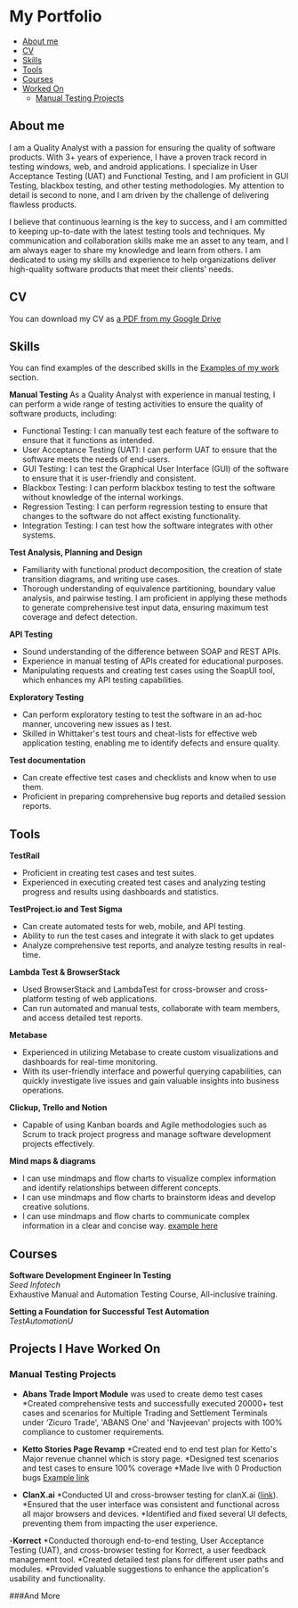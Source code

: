 # My Portfolio
- [About me](#about-me)
- [CV](#cv)
- [Skills](#skills)
- [Tools](#tools)
- [Courses](#courses)
- [ Worked On](#Projects-i-Have-Worked-On)
  * [Manual Testing Projects](#Manual-testing-projects)


## About me
I am a Quality Analyst with a passion for ensuring the quality of software products. With 3+ years of experience, I have a proven track record in testing windows, web, and android applications. I specialize in User Acceptance Testing (UAT) and Functional Testing, and I am proficient in GUI Testing, blackbox testing, and other testing methodologies. My attention to detail is second to none, and I am driven by the challenge of delivering flawless products.

I believe that continuous learning is the key to success, and I am committed to keeping up-to-date with the latest testing tools and techniques. My communication and collaboration skills make me an asset to any team, and I am always eager to share my knowledge and learn from others. I am dedicated to using my skills and experience to help organizations deliver high-quality software products that meet their clients' needs.

## CV
You can download my CV as [a PDF from my Google Drive](https://drive.google.com)


## Skills
You can find examples of the described skills in the [Examples of my work](#examples-of-my-work) section.

__Manual Testing__
As a Quality Analyst with experience in manual testing, I can perform a wide range of testing activities to ensure the quality of software products, including:
  * Functional Testing: I can manually test each feature of the software to ensure that it functions as intended.
  * User Acceptance Testing (UAT): I can perform UAT to ensure that the software meets the needs of end-users.
  * GUI Testing: I can test the Graphical User Interface (GUI) of the software to ensure that it is user-friendly and consistent.
  * Blackbox Testing: I can perform blackbox testing to test the software without knowledge of the internal workings.
  * Regression Testing: I can perform regression testing to ensure that changes to the software do not affect existing functionality.
  * Integration Testing: I can test how the software integrates with other systems.


__Test Analysis, Planning and Design__

  * Familiarity with functional product decomposition, the creation of state transition diagrams, and writing use cases.
  * Thorough understanding of equivalence partitioning, boundary value analysis, and pairwise testing. I am proficient in applying these methods to generate comprehensive test input data, ensuring maximum test coverage and defect detection.

__API Testing__
  * Sound understanding of the difference between SOAP and REST APIs.
  * Experience in manual testing of APIs created for educational purposes.
  * Manipulating requests and creating test cases using the SoapUI tool, which enhances my API testing capabilities.

__Exploratory Testing__
  * Can perform exploratory testing to test the software in an ad-hoc manner, uncovering new issues as I test.
  * Skilled in Whittaker's test tours and cheat-lists for effective web application testing, enabling me to identify defects and ensure quality.

__Test documentation__
  * Can create effective test cases and checklists and know when to use them.
  * Proficient in preparing comprehensive bug reports and detailed session reports.


## Tools

__TestRail__
  * Proficient in creating test cases and test suites.
  * Experienced in executing created test cases and analyzing testing progress and results using dashboards and statistics.

 
__TestProject.io and Test Sigma__
  * Can create automated tests for web, mobile, and API testing.
  * Ability to run the test cases and integrate it with slack to get updates
  * Analyze comprehensive test reports, and analyze testing results in real-time.

__Lambda Test & BrowserStack__
  * Used BrowserStack and LambdaTest for cross-browser and cross-platform testing of web applications.
  * Can run automated and manual tests, collaborate with team members, and access detailed test reports.

__Metabase__

  * Experienced in utilizing Metabase to create custom visualizations and dashboards for real-time monitoring.
  * With its user-friendly interface and powerful querying capabilities, can quickly investigate live issues and gain valuable insights into business operations.
 
 __Clickup, Trello and Notion__
  * Capable of using Kanban boards and Agile methodologies such as Scrum to track project progress and manage software development projects effectively. 

__Mind maps & diagrams__
  * I can use mindmaps and flow charts to visualize complex information and identify relationships between different concepts.
  * I can use mindmaps and flow charts to brainstorm ideas and develop creative solutions.
  * I can use mindmaps and flow charts to communicate complex information in a clear and concise way.
    [example here](https://whimsical.com/sip-flow-chart-cKw24Hs9t9U1XoESQihkK)




## Courses
__Software Development Engineer In Testing__  
*Seed Infotech*  
Exhaustive Manual and Automation Testing Course, All-inclusive training.  

__Setting a Foundation for Successful Test Automation__  
*TestAutomationU*


## Projects I Have Worked On



### Manual Testing Projects
- __Abans Trade Import Module__
 was used to create demo test cases
  *Created comprehensive tests and successfully executed 20000+ test cases and scenarios for Multiple Trading and Settlement Terminals under ‘Zicuro Trade', 'ABANS One' and 'Navjeevan' projects with 100% compliance to customer requirements.

- __Ketto Stories Page Revamp__
*Created end to end test plan for Ketto's Major revenue channel which is story page.
*Designed test scenarios and test cases to ensure 100% coverage
*Made live with 0 Production bugs
[Example link](ketto.org/new/stories/helpabir)

- __ClanX.ai__
*Conducted UI and cross-browser testing for clanX.ai ([link](https://clanX.ai)).
*Ensured that the user interface was consistent and functional across all major browsers and devices.
*Identified and fixed several UI defects, preventing them from impacting the user experience.

-__Korrect__
*Conducted thorough end-to-end testing, User Acceptance Testing (UAT), and cross-browser testing for Korrect, a user feedback management tool. 
*Created detailed test plans for different user paths and modules. 
*Provided valuable suggestions to enhance the application's usability and functionality.



###And More







